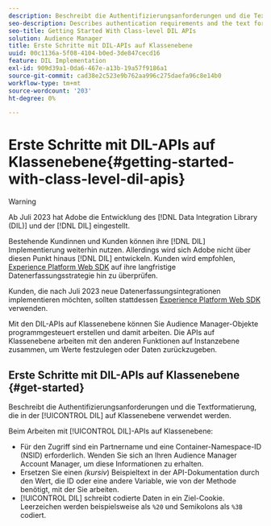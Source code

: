 ```yaml
---
description: Beschreibt die Authentifizierungsanforderungen und die Textformatierung, die in der DIL-Dokumentation auf Klassenebene verwendet werden.
seo-description: Describes authentication requirements and the text formatting used in the class-level DIL documentation.
seo-title: Getting Started With Class-level DIL APIs
solution: Audience Manager
title: Erste Schritte mit DIL-APIs auf Klassenebene
uuid: 00c1136a-5f08-4104-b0ed-3de847cecd16
feature: DIL Implementation
exl-id: 909d39a1-0da6-467e-a13b-19a57f9186a1
source-git-commit: cad38e2c523e9b762aa996c275daefa96c8e14b0
workflow-type: tm+mt
source-wordcount: '203'
ht-degree: 0%

---
```


# Erste Schritte mit DIL-APIs auf Klassenebene{#getting-started-with-class-level-dil-apis}

>[!WARNING]
>
>Ab Juli 2023 hat Adobe die Entwicklung des [!DNL Data Integration Library (DIL)] und der [!DNL DIL] eingestellt.
>
>Bestehende Kundinnen und Kunden können ihre [!DNL DIL] Implementierung weiterhin nutzen. Allerdings wird sich Adobe nicht über diesen Punkt hinaus [!DNL DIL] entwickeln. Kunden wird empfohlen, [Experience Platform Web SDK](https://experienceleague.adobe.com/docs/experience-platform/edge/home.html?lang=en) auf ihre langfristige Datenerfassungsstrategie hin zu überprüfen.
>
>Kunden, die nach Juli 2023 neue Datenerfassungsintegrationen implementieren möchten, sollten stattdessen [Experience Platform Web SDK](https://experienceleague.adobe.com/docs/experience-platform/edge/home.html?lang=en) verwenden.

Mit den DIL-APIs auf Klassenebene können Sie Audience Manager-Objekte programmgesteuert erstellen und damit arbeiten. Die APIs auf Klassenebene arbeiten mit den anderen Funktionen auf Instanzebene zusammen, um Werte festzulegen oder Daten zurückzugeben.

## Erste Schritte mit DIL-APIs auf Klassenebene {#get-started}

Beschreibt die Authentifizierungsanforderungen und die Textformatierung, die in der [!UICONTROL DIL] auf Klassenebene verwendet werden.

<!-- 

c_class_start.xml

 -->

Beim Arbeiten mit [!UICONTROL DIL]-APIs auf Klassenebene:

* Für den Zugriff sind ein Partnername und eine Container-Namespace-ID (NSID) erforderlich. Wenden Sie sich an Ihren Audience Manager Account Manager, um diese Informationen zu erhalten.
* Ersetzen Sie einen *(kursiv*) Beispieltext in der API-Dokumentation durch den Wert, die ID oder eine andere Variable, wie von der Methode benötigt, mit der Sie arbeiten.
* [!UICONTROL DIL] schreibt codierte Daten in ein Ziel-Cookie. Leerzeichen werden beispielsweise als `%20` und Semikolons als `%3B` codiert.

